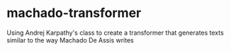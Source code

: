 # machado-transformer
 Using Andrej Karpathy's class to create a transformer that generates texts similar to the way Machado De Assis writes
